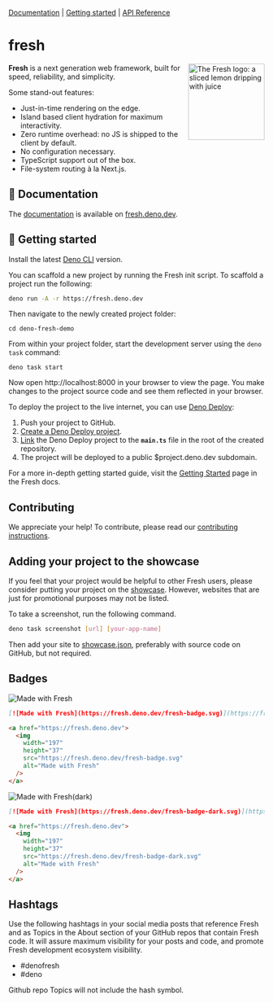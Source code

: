 [Documentation](#-documentation) | [Getting started](#-getting-started) |
[API Reference](https://deno.land/x/fresh?doc)

# fresh

<img align="right" src="https://fresh.deno.dev/logo.svg" height="150px" alt="The Fresh logo: a sliced lemon dripping with juice">

**Fresh** is a next generation web framework, built for speed, reliability, and
simplicity.

Some stand-out features:

- Just-in-time rendering on the edge.
- Island based client hydration for maximum interactivity.
- Zero runtime overhead: no JS is shipped to the client by default.
- No configuration necessary.
- TypeScript support out of the box.
- File-system routing à la Next.js.

## 📖 Documentation

The [documentation](https://fresh.deno.dev/docs/introduction) is available on
[fresh.deno.dev](https://fresh.deno.dev/).

## 🚀 Getting started

Install the latest [Deno CLI](https://deno.land/) version.

You can scaffold a new project by running the Fresh init script. To scaffold a
project run the following:

```sh
deno run -A -r https://fresh.deno.dev
```

Then navigate to the newly created project folder:

```
cd deno-fresh-demo
```

From within your project folder, start the development server using the
`deno task` command:

```
deno task start
```

Now open http://localhost:8000 in your browser to view the page. You make
changes to the project source code and see them reflected in your browser.

To deploy the project to the live internet, you can use
[Deno Deploy](https://deno.com/deploy):

1. Push your project to GitHub.
2. [Create a Deno Deploy project](https://dash.deno.com/new).
3. [Link](https://deno.com/deploy/docs/projects#enabling) the Deno Deploy
   project to the **`main.ts`** file in the root of the created repository.
4. The project will be deployed to a public $project.deno.dev subdomain.

For a more in-depth getting started guide, visit the
[Getting Started](https://fresh.deno.dev/docs/getting-started) page in the Fresh
docs.

## Contributing

We appreciate your help! To contribute, please read our
[contributing instructions](https://deno.com/manual/references/contributing#submitting-a-pr-to-fresh).

## Adding your project to the showcase

If you feel that your project would be helpful to other Fresh users, please
consider putting your project on the
[showcase](https://fresh.deno.dev/showcase). However, websites that are just for
promotional purposes may not be listed.

To take a screenshot, run the following command.

```sh
deno task screenshot [url] [your-app-name]
```

Then add your site to
[showcase.json](https://github.com/denoland/fresh/blob/main/www/data/showcase.json),
preferably with source code on GitHub, but not required.

## Badges

![Made with Fresh](./www/static/fresh-badge.svg)

```md
[![Made with Fresh](https://fresh.deno.dev/fresh-badge.svg)](https://fresh.deno.dev)
```

```html
<a href="https://fresh.deno.dev">
  <img
    width="197"
    height="37"
    src="https://fresh.deno.dev/fresh-badge.svg"
    alt="Made with Fresh"
  />
</a>
```

![Made with Fresh(dark)](./www/static/fresh-badge-dark.svg)

```md
[![Made with Fresh](https://fresh.deno.dev/fresh-badge-dark.svg)](https://fresh.deno.dev)
```

```html
<a href="https://fresh.deno.dev">
  <img
    width="197"
    height="37"
    src="https://fresh.deno.dev/fresh-badge-dark.svg"
    alt="Made with Fresh"
  />
</a>
```

## Hashtags

Use the following hashtags in your social media posts that reference Fresh and
as Topics in the About section of your GitHub repos that contain Fresh code. It
will assure maximum visibility for your posts and code, and promote Fresh
development ecosystem visibility.

- #denofresh
- #deno

Github repo Topics will not include the hash symbol.
